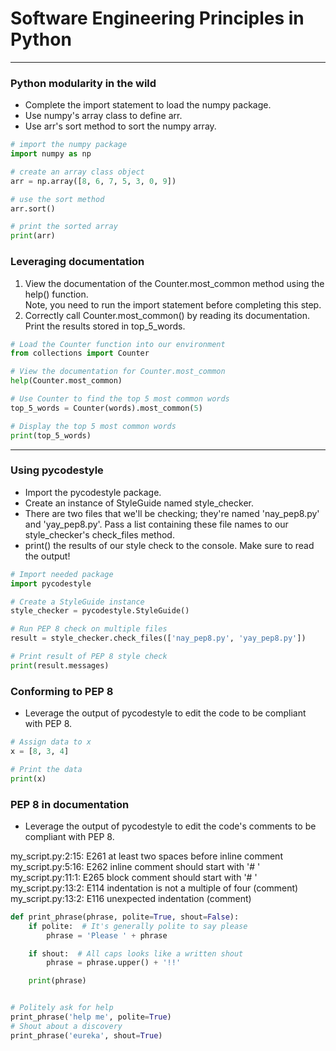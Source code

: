 # Software Engineering Principles in Python
---
### Python modularity in the wild
* Complete the import statement to load the numpy package.
* Use numpy's array class to define arr.
* Use arr's sort method to sort the numpy array.
```python
# import the numpy package
import numpy as np

# create an array class object
arr = np.array([8, 6, 7, 5, 3, 0, 9])

# use the sort method
arr.sort()

# print the sorted array
print(arr)
```
### Leveraging documentation
1. View the documentation of the Counter.most_common method using the help() function.    
Note, you need to run the import statement before completing this step.
2. Correctly call Counter.most_common() by reading its documentation.   
Print the results stored in top_5_words.
```python
# Load the Counter function into our environment
from collections import Counter

# View the documentation for Counter.most_common
help(Counter.most_common)

# Use Counter to find the top 5 most common words
top_5_words = Counter(words).most_common(5)

# Display the top 5 most common words
print(top_5_words)
```
---
### Using pycodestyle
* Import the pycodestyle package.
* Create an instance of StyleGuide named style_checker.
* There are two files that we'll be checking; they're named 'nay_pep8.py' and 'yay_pep8.py'. Pass a list containing these file names to our style_checker's check_files method.
* print() the results of our style check to the console. Make sure to read the output!
```python
# Import needed package
import pycodestyle

# Create a StyleGuide instance
style_checker = pycodestyle.StyleGuide()

# Run PEP 8 check on multiple files
result = style_checker.check_files(['nay_pep8.py', 'yay_pep8.py'])

# Print result of PEP 8 style check
print(result.messages)
```
### Conforming to PEP 8
* Leverage the output of pycodestyle to edit the code to be compliant with PEP 8.
```python
# Assign data to x
x = [8, 3, 4]

# Print the data
print(x)
```
### PEP 8 in documentation
* Leverage the output of pycodestyle to edit the code's comments to be compliant with PEP 8.

my_script.py:2:15: E261 at least two spaces before inline comment   
my_script.py:5:16: E262 inline comment should start with '# '   
my_script.py:11:1: E265 block comment should start with '# '   
my_script.py:13:2: E114 indentation is not a multiple of four (comment)   
my_script.py:13:2: E116 unexpected indentation (comment)   
```python
def print_phrase(phrase, polite=True, shout=False):
    if polite:  # It's generally polite to say please
        phrase = 'Please ' + phrase

    if shout:  # All caps looks like a written shout
        phrase = phrase.upper() + '!!'

    print(phrase)


# Politely ask for help
print_phrase('help me', polite=True)
# Shout about a discovery
print_phrase('eureka', shout=True)
```

